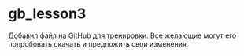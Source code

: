 # gb_lesson3
Добавил файл на GitHub для тренировки.
Все желающие могут его попробовать скачать и предложить свои изменения.
